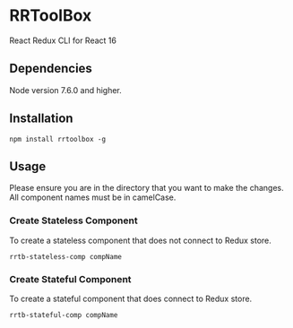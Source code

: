 # RRToolBox
React Redux CLI for React 16

## Dependencies
Node version 7.6.0 and higher.

## Installation
```
npm install rrtoolbox -g
```

## Usage
Please ensure you are in the directory that you want to make the changes. All component names must be in camelCase.

### Create Stateless Component
To create a stateless component that does not connect to Redux store.

```
rrtb-stateless-comp compName
```

### Create Stateful Component
To create a stateful component that does connect to Redux store.

```
rrtb-stateful-comp compName
```
